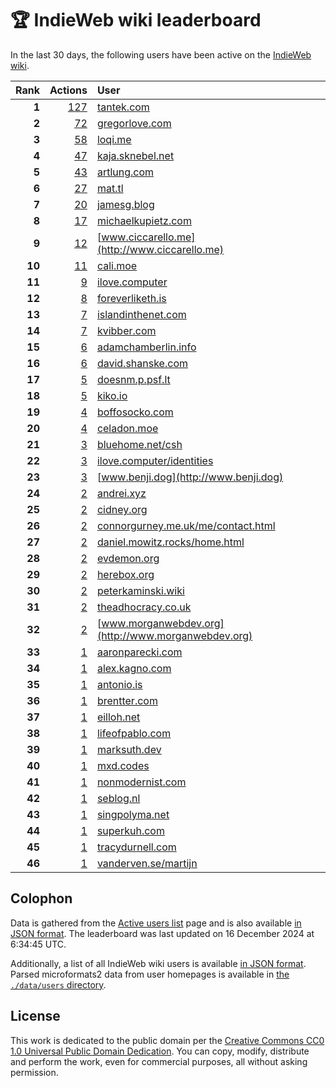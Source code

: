 # 🏆 IndieWeb wiki leaderboard

In the last 30 days, the following users have been active on the [IndieWeb wiki](https://indieweb.org).

| Rank | Actions | User |
|-----:|--------:|:-----|
| **1** | [127](https://indieweb.org/Special:Contributions/Tantek.com) | [tantek.com](http://tantek.com) |
| **2** | [72](https://indieweb.org/Special:Contributions/Gregorlove.com) | [gregorlove.com](http://gregorlove.com) |
| **3** | [58](https://indieweb.org/Special:Contributions/Loqi.me) | [loqi.me](http://loqi.me) |
| **4** | [47](https://indieweb.org/Special:Contributions/Kaja.sknebel.net) | [kaja.sknebel.net](http://kaja.sknebel.net) |
| **5** | [43](https://indieweb.org/Special:Contributions/Artlung.com) | [artlung.com](http://artlung.com) |
| **6** | [27](https://indieweb.org/Special:Contributions/Mat.tl) | [mat.tl](http://mat.tl) |
| **7** | [20](https://indieweb.org/Special:Contributions/Jamesg.blog) | [jamesg.blog](http://jamesg.blog) |
| **8** | [17](https://indieweb.org/Special:Contributions/Michaelkupietz.com) | [michaelkupietz.com](http://michaelkupietz.com) |
| **9** | [12](https://indieweb.org/Special:Contributions/Www.ciccarello.me) | [www.ciccarello.me](http://www.ciccarello.me) |
| **10** | [11](https://indieweb.org/Special:Contributions/Cali.moe) | [cali.moe](http://cali.moe) |
| **11** | [9](https://indieweb.org/Special:Contributions/Ilove.computer) | [ilove.computer](http://ilove.computer) |
| **12** | [8](https://indieweb.org/Special:Contributions/Foreverliketh.is) | [foreverliketh.is](http://foreverliketh.is) |
| **13** | [7](https://indieweb.org/Special:Contributions/Islandinthenet.com) | [islandinthenet.com](http://islandinthenet.com) |
| **14** | [7](https://indieweb.org/Special:Contributions/Kvibber.com) | [kvibber.com](http://kvibber.com) |
| **15** | [6](https://indieweb.org/Special:Contributions/Adamchamberlin.info) | [adamchamberlin.info](http://adamchamberlin.info) |
| **16** | [6](https://indieweb.org/Special:Contributions/David.shanske.com) | [david.shanske.com](http://david.shanske.com) |
| **17** | [5](https://indieweb.org/Special:Contributions/Doesnm.p.psf.lt) | [doesnm.p.psf.lt](http://doesnm.p.psf.lt) |
| **18** | [5](https://indieweb.org/Special:Contributions/Kiko.io) | [kiko.io](http://kiko.io) |
| **19** | [4](https://indieweb.org/Special:Contributions/Boffosocko.com) | [boffosocko.com](http://boffosocko.com) |
| **20** | [4](https://indieweb.org/Special:Contributions/Celadon.moe) | [celadon.moe](http://celadon.moe) |
| **21** | [3](https://indieweb.org/Special:Contributions/Bluehome.net_csh) | [bluehome.net/csh](http://bluehome.net/csh) |
| **22** | [3](https://indieweb.org/Special:Contributions/Ilove.computer_identities) | [ilove.computer/identities](http://ilove.computer/identities) |
| **23** | [3](https://indieweb.org/Special:Contributions/Www.benji.dog) | [www.benji.dog](http://www.benji.dog) |
| **24** | [2](https://indieweb.org/Special:Contributions/Andrei.xyz) | [andrei.xyz](http://andrei.xyz) |
| **25** | [2](https://indieweb.org/Special:Contributions/Cidney.org) | [cidney.org](http://cidney.org) |
| **26** | [2](https://indieweb.org/Special:Contributions/Connorgurney.me.uk_me_contact.html) | [connorgurney.me.uk/me/contact.html](http://connorgurney.me.uk/me/contact.html) |
| **27** | [2](https://indieweb.org/Special:Contributions/Daniel.mowitz.rocks_home.html) | [daniel.mowitz.rocks/home.html](http://daniel.mowitz.rocks/home.html) |
| **28** | [2](https://indieweb.org/Special:Contributions/Evdemon.org) | [evdemon.org](http://evdemon.org) |
| **29** | [2](https://indieweb.org/Special:Contributions/Herebox.org) | [herebox.org](http://herebox.org) |
| **30** | [2](https://indieweb.org/Special:Contributions/Peterkaminski.wiki) | [peterkaminski.wiki](http://peterkaminski.wiki) |
| **31** | [2](https://indieweb.org/Special:Contributions/Theadhocracy.co.uk) | [theadhocracy.co.uk](http://theadhocracy.co.uk) |
| **32** | [2](https://indieweb.org/Special:Contributions/Www.morganwebdev.org) | [www.morganwebdev.org](http://www.morganwebdev.org) |
| **33** | [1](https://indieweb.org/Special:Contributions/Aaronparecki.com) | [aaronparecki.com](http://aaronparecki.com) |
| **34** | [1](https://indieweb.org/Special:Contributions/Alex.kagno.com) | [alex.kagno.com](http://alex.kagno.com) |
| **35** | [1](https://indieweb.org/Special:Contributions/Antonio.is) | [antonio.is](http://antonio.is) |
| **36** | [1](https://indieweb.org/Special:Contributions/Brentter.com) | [brentter.com](http://brentter.com) |
| **37** | [1](https://indieweb.org/Special:Contributions/Eilloh.net) | [eilloh.net](http://eilloh.net) |
| **38** | [1](https://indieweb.org/Special:Contributions/Lifeofpablo.com) | [lifeofpablo.com](http://lifeofpablo.com) |
| **39** | [1](https://indieweb.org/Special:Contributions/Marksuth.dev) | [marksuth.dev](http://marksuth.dev) |
| **40** | [1](https://indieweb.org/Special:Contributions/Mxd.codes) | [mxd.codes](http://mxd.codes) |
| **41** | [1](https://indieweb.org/Special:Contributions/Nonmodernist.com) | [nonmodernist.com](http://nonmodernist.com) |
| **42** | [1](https://indieweb.org/Special:Contributions/Seblog.nl) | [seblog.nl](http://seblog.nl) |
| **43** | [1](https://indieweb.org/Special:Contributions/Singpolyma.net) | [singpolyma.net](http://singpolyma.net) |
| **44** | [1](https://indieweb.org/Special:Contributions/Superkuh.com) | [superkuh.com](http://superkuh.com) |
| **45** | [1](https://indieweb.org/Special:Contributions/Tracydurnell.com) | [tracydurnell.com](http://tracydurnell.com) |
| **46** | [1](https://indieweb.org/Special:Contributions/Vanderven.se_martijn) | [vanderven.se/martijn](http://vanderven.se/martijn) |


## Colophon

Data is gathered from the [Active users list](https://indieweb.org/Special:ActiveUsers) page and is also available [in JSON format](https://github.com/jgarber623/indieweb-wiki-leaderboard/blob/main/data/leaderboard.json). The leaderboard was last updated on 16 December 2024 at 6:34:45 UTC.

Additionally, a list of all IndieWeb wiki users is available [in JSON format](https://github.com/jgarber623/indieweb-wiki-leaderboard/blob/main/data/users.json). Parsed microformats2 data from user homepages is available in [the `./data/users` directory](https://github.com/jgarber623/indieweb-wiki-leaderboard/blob/main/data/users).

## License

This work is dedicated to the public domain per the [Creative Commons CC0 1.0 Universal Public Domain Dedication](https://creativecommons.org/publicdomain/zero/1.0/). You can copy, modify, distribute and perform the work, even for commercial purposes, all without asking permission.
